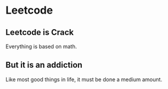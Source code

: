 

# Leetcode 

## Leetcode is Crack
Everything is based on math.

## But it is an addiction
Like most good things in life, it must be done a medium amount.